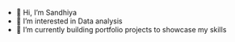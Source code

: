 - 👋 Hi, I’m Sandhiya
- 👀 I’m interested in Data analysis
- 🌱 I’m currently building portfolio projects to showcase my skills 


<!---
SandhiyaSenthil08/SandhiyaSenthil08 is a ✨ special ✨ repository because its `README.md` (this file) appears on your GitHub profile.
You can click the Preview link to take a look at your changes.
--->

